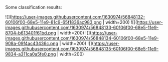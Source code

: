 Some classification results:

![](https://user-images.githubusercontent.com/1630974/56848132-60106f00-68e5-11e9-81c9-65f1836ac983.png | width=200)
![](https://user-images.githubusercontent.com/1630974/56848133-60106f00-68e5-11e9-8704-b613401f61bd.png | width=200)
![](https://user-images.githubusercontent.com/1630974/56848134-60106f00-68e5-11e9-908a-09f4ac43436c.png | width=200)
![](https://user-images.githubusercontent.com/1630974/56848135-60106f00-68e5-11e9-9834-a311ca0a5fe0.png | width=200)
